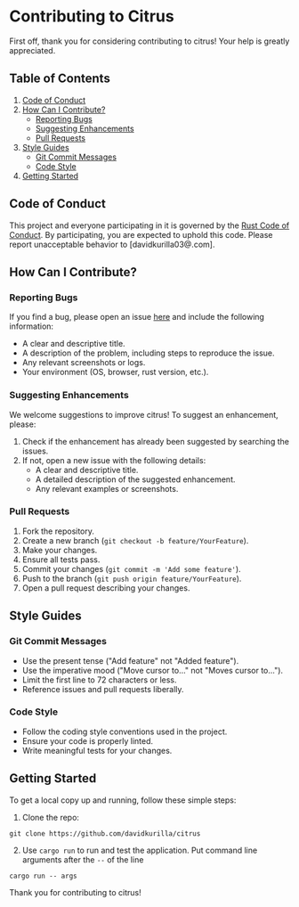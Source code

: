 # Contributing to Citrus

First off, thank you for considering contributing to citrus! Your help is greatly appreciated.

## Table of Contents

1. [Code of Conduct](#code-of-conduct)
2. [How Can I Contribute?](#how-can-i-contribute)
    - [Reporting Bugs](#reporting-bugs)
    - [Suggesting Enhancements](#suggesting-enhancements)
    - [Pull Requests](#pull-requests)
3. [Style Guides](#style-guides)
    - [Git Commit Messages](#git-commit-messages)
    - [Code Style](#code-style)
4. [Getting Started](#getting-started)

## Code of Conduct

This project and everyone participating in it is governed by the [Rust Code of Conduct](https://www.rust-lang.org/policies/code-of-conduct). By participating, you are expected to uphold this code. Please report unacceptable behavior to [davidkurilla03@.com].

## How Can I Contribute?

### Reporting Bugs

If you find a bug, please open an issue [here](https://github.com/davidkurilla/citrus/issues) and include the following information:

- A clear and descriptive title.
- A description of the problem, including steps to reproduce the issue.
- Any relevant screenshots or logs.
- Your environment (OS, browser, rust version, etc.).

### Suggesting Enhancements

We welcome suggestions to improve citrus! To suggest an enhancement, please:

1. Check if the enhancement has already been suggested by searching the issues.
2. If not, open a new issue with the following details:
    - A clear and descriptive title.
    - A detailed description of the suggested enhancement.
    - Any relevant examples or screenshots.

### Pull Requests

1. Fork the repository.
2. Create a new branch (`git checkout -b feature/YourFeature`).
3. Make your changes.
4. Ensure all tests pass.
5. Commit your changes (`git commit -m 'Add some feature'`).
6. Push to the branch (`git push origin feature/YourFeature`).
7. Open a pull request describing your changes.

## Style Guides

### Git Commit Messages

- Use the present tense ("Add feature" not "Added feature").
- Use the imperative mood ("Move cursor to..." not "Moves cursor to...").
- Limit the first line to 72 characters or less.
- Reference issues and pull requests liberally.

### Code Style

- Follow the coding style conventions used in the project.
- Ensure your code is properly linted.
- Write meaningful tests for your changes.

## Getting Started

To get a local copy up and running, follow these simple steps:

1. Clone the repo:

```shell
git clone https://github.com/davidkurilla/citrus
```

2. Use `cargo run` to run and test the application. Put command line arguments after the ``--`` of the line
```shell
cargo run -- args
```

Thank you for contributing to citrus!
